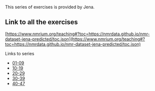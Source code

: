 This series of exercises is provided by Jena.


## Link to all the exercises

[https://www.nmrium.org/teaching#?toc=https://nmrdata.github.io/nmr-dataset-jena-predicted/toc.json](https://www.nmrium.org/teaching#?toc=https://nmrdata.github.io/nmr-dataset-jena-predicted/toc.json)

Links to series

* [01-09](https://www.nmrium.org/teaching#?toc=https://nmrdata.github.io/nmr-dataset-jena-predicted/toc_01-09.json)
* [10-19](https://www.nmrium.org/teaching#?toc=https://nmrdata.github.io/nmr-dataset-jena-predicted/toc_10-19.json)
* [20-29](https://www.nmrium.org/teaching#?toc=https://nmrdata.github.io/nmr-dataset-jena-predicted/toc_20-29.json)
* [30-39](https://www.nmrium.org/teaching#?toc=https://nmrdata.github.io/nmr-dataset-jena-predicted/toc_30-39.json)
* [40-47](https://www.nmrium.org/teaching#?toc=https://nmrdata.github.io/nmr-dataset-jena-predicted/toc_40-47.json)

